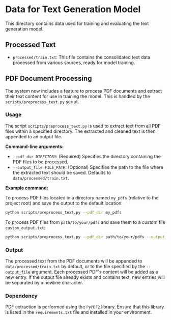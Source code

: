 # Data for Text Generation Model

This directory contains data used for training and evaluating the text generation model.

## Processed Text

-   `processed/train.txt`: This file contains the consolidated text data processed from various sources, ready for model training.

## PDF Document Processing

The system now includes a feature to process PDF documents and extract their text content for use in training the model. This is handled by the `scripts/preprocess_text.py` script.

### Usage

The script `scripts/preprocess_text.py` is used to extract text from all PDF files within a specified directory. The extracted and cleaned text is then appended to an output file.

**Command-line arguments:**

-   `--pdf_dir DIRECTORY`: (Required) Specifies the directory containing the PDF files to be processed.
-   `--output_file FILE_PATH`: (Optional) Specifies the path to the file where the extracted text should be saved. Defaults to `data/processed/train.txt`.

**Example command:**

To process PDF files located in a directory named `my_pdfs` (relative to the project root) and save the output to the default location:

```bash
python scripts/preprocess_text.py --pdf_dir my_pdfs
```

To process PDF files from `path/to/your/pdfs` and save them to a custom file `custom_output.txt`:

```bash
python scripts/preprocess_text.py --pdf_dir path/to/your/pdfs --output_file custom_output.txt
```

### Output

The processed text from the PDF documents will be appended to `data/processed/train.txt` by default, or to the file specified by the `--output_file` argument. Each processed PDF's content will be added as a new entry. If the output file already exists and contains text, new entries will be separated by a newline character.

### Dependency

PDF extraction is performed using the `PyPDF2` library. Ensure that this library is listed in the `requirements.txt` file and installed in your environment.
